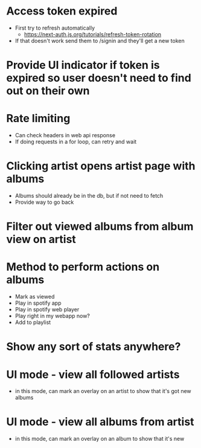 # Access token expired

- First try to refresh automatically
  - https://next-auth.js.org/tutorials/refresh-token-rotation
- If that doesn't work send them to /signin and they'll get a new token

# Provide UI indicator if token is expired so user doesn't need to find out on their own

# Rate limiting

- Can check headers in web api response
- If doing requests in a for loop, can retry and wait

# Clicking artist opens artist page with albums

- Albums should already be in the db, but if not need to fetch
- Provide way to go back

# Filter out viewed albums from album view on artist

# Method to perform actions on albums

- Mark as viewed
- Play in spotify app
- Play in spotify web player
- Play right in my webapp now?
- Add to playlist

# Show any sort of stats anywhere?

# UI mode - view all followed artists

- in this mode, can mark an overlay on an artist to show that it's got new albums

# UI mode - view all albums from artist

- in this mode, can mark an overlay on an album to show that it's new
